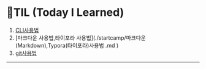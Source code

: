 <h1>🌱TIL (Today I Learned)</h1>

1. [CLI사용법](./startcamp/CLI사용법.md) 
2. [마크다운 사용법,타이포라 사용법](./startcamp/마크다운(Markdown),Typora(타이포라)사용법 .md )
3. [git사용법](./startcamp/git.md)

---

